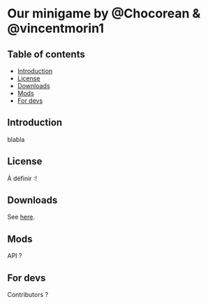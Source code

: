 # Our minigame by @Chocorean & @vincentmorin1

## Table of contents

* [Introduction](#introduction)
* [License](#license)
* [Downloads](#downloads)
* [Mods](#mods)
* [For devs](#for%20devs)

## Introduction

blabla

## License

À définir :!

## Downloads

See [here](https://github.com/vincentmorin1/minigame/releases).

## Mods

API ?

## For devs

Contributors ?
